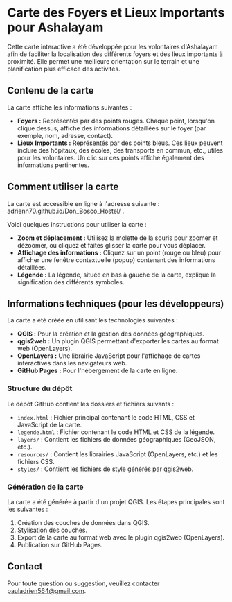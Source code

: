 # Carte des Foyers et Lieux Importants pour Ashalayam

Cette carte interactive a été développée pour les volontaires d'Ashalayam afin de faciliter la localisation des différents foyers et des lieux importants à proximité. Elle permet une meilleure orientation sur le terrain et une planification plus efficace des activités.

## Contenu de la carte

La carte affiche les informations suivantes :

*   **Foyers :** Représentés par des points rouges. Chaque point, lorsqu'on clique dessus, affiche des informations détaillées sur le foyer (par exemple, nom, adresse, contact).
*   **Lieux Importants :** Représentés par des points bleus. Ces lieux peuvent inclure des hôpitaux, des écoles, des transports en commun, etc., utiles pour les volontaires. Un clic sur ces points affiche également des informations pertinentes.

## Comment utiliser la carte

La carte est accessible en ligne à l'adresse suivante : adrienn70.github.io/Don_Bosco_Hostel/ .

Voici quelques instructions pour utiliser la carte :

*   **Zoom et déplacement :** Utilisez la molette de la souris pour zoomer et dézoomer, ou cliquez et faites glisser la carte pour vous déplacer.
*   **Affichage des informations :** Cliquez sur un point (rouge ou bleu) pour afficher une fenêtre contextuelle (popup) contenant des informations détaillées.
*   **Légende :** La légende, située en bas à gauche de la carte, explique la signification des différents symboles.

## Informations techniques (pour les développeurs)

La carte a été créée en utilisant les technologies suivantes :

*   **QGIS :** Pour la création et la gestion des données géographiques.
*   **qgis2web :** Un plugin QGIS permettant d'exporter les cartes au format web (OpenLayers).
*   **OpenLayers :** Une librairie JavaScript pour l'affichage de cartes interactives dans les navigateurs web.
*   **GitHub Pages :** Pour l'hébergement de la carte en ligne.

### Structure du dépôt

Le dépôt GitHub contient les dossiers et fichiers suivants :

*   `index.html` : Fichier principal contenant le code HTML, CSS et JavaScript de la carte.
*   `legende.html` : Fichier contenant le code HTML et CSS de la légende.
*   `layers/` : Contient les fichiers de données géographiques (GeoJSON, etc.).
*   `resources/` : Contient les librairies JavaScript (OpenLayers, etc.) et les fichiers CSS.
*   `styles/` : Contient les fichiers de style générés par qgis2web.

### Génération de la carte

La carte a été générée à partir d'un projet QGIS. Les étapes principales sont les suivantes :

1.  Création des couches de données dans QGIS.
2.  Stylisation des couches.
3.  Export de la carte au format web avec le plugin qgis2web (OpenLayers).
4.  Publication sur GitHub Pages.


## Contact

Pour toute question ou suggestion, veuillez contacter pauladrien564@gmail.com.
